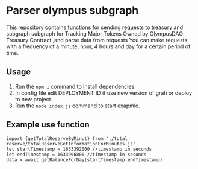# Parser  olympus subgraph 
This repository contains functions for sending requests to treasury and    subgraph subgraph for Tracking Major Tokens Owned by OlympusDAO Treasury Contract ,and parse data from requests
You can make requests with a frequency of a minute, hour, 4 hours and day for a certain period of time.

## Usage

1. Run the `npm i` command to install dependencies.
2. In config file edit DEPLOYMENT ID if use new version of grah or deploy to new project.
3. Run the `node index.js` command to start exapmle.

## Example use function
    import {getTotalReserveByMinut} from './total reserve/totalReserveGetInformationForMinutes.js'
    let startTimestamp = 1633392000 //timestamp in seconds
    let endTimestamp = 1633996800 //timestamp in seconds
    data = await getBalanceForDay(startTimestamp,endTimestamp)

